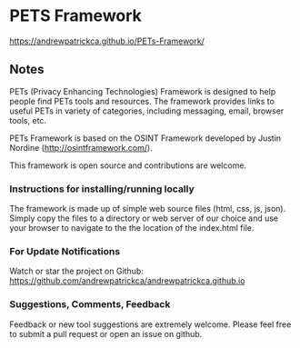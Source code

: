 # PETS Framework

https://andrewpatrickca.github.io/PETs-Framework/

## Notes
PETs (Privacy Enhancing Technologies) Framework is designed to help people find PETs tools and resources. The framework provides links to useful PETs in variety of categories, including messaging, email, browser tools, etc.

PETs Framework is based on the OSINT Framework developed by Justin Nordine (<a href="https://osintframework.com">http://osintframework.com/</a>).
  
This framework is open source and contributions are welcome.

### Instructions for installing/running locally

The framework is made up of simple web source files (html, css, js, json). Simply copy the files to a directory or web server of our choice and use your browser to navigate to the the location of the index.html file.

### For Update Notifications
Watch or star the project on Github: https://github.com/andrewpatrickca/andrewpatrickca.github.io

### Suggestions, Comments, Feedback
Feedback or new tool suggestions are extremely welcome.  Please feel free to submit a pull request or open an issue on github.


